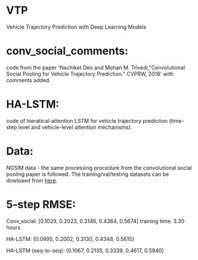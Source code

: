 # VTP
Vehicle Trajectory Prediction with Deep Learning Models

# conv_social_comments: 
code from the paper 'Nachiket Deo and Mohan M. Trivedi,"Convolutional Social Pooling for Vehicle Trajectory Prediction." CVPRW, 2018' with comments added.

# HA-LSTM:
code of hieratical-attention LSTM for vehicle trajectory prediction (time-step level and vehicle-level attention mechanisms).

# Data:
NGSIM data - the same processing procedure from the convolutional social pooling paper is followed. The training/val/testing datasets can be dowloaed from [here](https://drive.google.com/open?id=1dFMpX8HeCradMaCh4h0bD60h8k3M65Fw).

# 5-step RMSE:

Conv_social: [0.1029, 0.2023, 0.3146, 0.4364, 0.5674] training time: 3.30 hours

HA-LSTM: [0.0995, 0.2002, 0.3130, 0.4348, 0.5615]

HA-LSTM (seq-to-seq): [0.1067, 0.2135, 0.3339, 0.4617, 0.5940]

